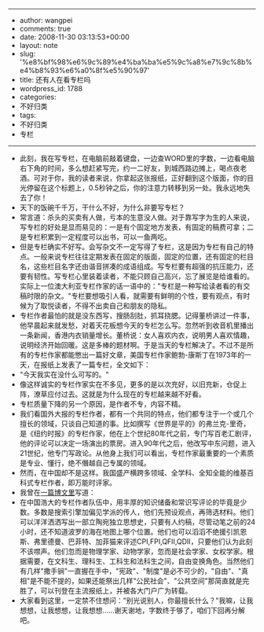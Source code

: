 - --
- author: wangpei
- comments: true
- date: 2008-11-30 03:13:53+00:00
- layout: note
- slug: '%e8%bf%98%e6%9c%89%e4%ba%ba%e5%9c%a8%e7%9c%8b%e4%b8%93%e6%a0%8f%e5%90%97'
- title: 还有人在看专栏吗
- wordpress_id: 1788
- categories:
- 不好归类
- tags:
- 不好归类
- 专栏
- --
- 此刻，我在写专栏，在电脑前敲着键盘，一边查WORD里的字数，一边看电脑右下角的时间，多么想赶紧写完，约一二好友，到城西路边摊上，喝点夜老酒。可对于你，我的读者来说，你拿起这张报纸，正好翻到这个版面，你的目光停留在这个标题上，0.5秒钟之后，你的注意力转移到另一处。我永远地失去了你！
- 天下的饭碗千千万，干什么不好，为什么非要写专栏？
- 常言道：杀头的买卖有人做，亏本的生意没人做。对于靠写字为生的人来说，写专栏的好处是显而易见的：一是有个固定地方发表，有固定的稿费可拿；二是专栏积累到一定程度可以出书，可以一鱼两吃。
- 但是专栏确实不好写。会写杂文不一定写得了专栏，这是因为专栏有自己的特点。一般来说专栏往往定期发表在固定的版面，固定的位置，还有固定的栏目名，这些栏目名字还由谐音拼凑的成语组成。写专栏要有超强的抗压能力，还要有韧性。写专栏心里装着读者，不能只顾自己高兴，忘了展览是给谁看的。实际上一位澳大利亚专栏作家的话一语中的："专栏是一种写给读者看的有交稿时限的杂文。"专栏要想吸引人看，就需要有鲜明的个性，要有观点，有时候为了取悦读者，不得不出卖自己和朋友的隐私。
- 专栏作者最怕的就是没东西写，搜肠刮肚，抓耳挠腮。记得董桥讲过一件事，他早晨起来就发愁，对着天花板想今天的专栏怎么写。忽然听到收音机里播出一条新闻，香港内衣销量增长。董桥说：女人喜欢内衣，说明男人喜欢情趣，说明经济开始回暖。这是多棒的题材啊。于是当天的专栏解决了。不过不是所有的专栏作家都能憋出一篇好文章，美国专栏作家鲍勃-康斯丁在1973年的一天，在报纸上发表了一篇专栏，全文如下：
- "今天我实在没什么可写的。"
- 像这样诚实的专栏作家实在不多见，更多的是以次充好，以旧充新，仓促上阵，潦草应付过去。这就是为什么现在的专栏越来越不好看。
- 专栏质量下降的另一个原因，是作者不专，内容不精。
- 我们看国外大报的专栏作者，都有一个共同的特点，他们都专注于一个或几个擅长的领域，只谈自己知道的事。比如撰写《世界是平的》的弗兰克-里奇，是《纽约时报》的专栏作家，他在上个世纪80年代之前，专门写百老汇剧评，他的评论可以决定一场演出的票房。进入90年代之后，他改写中东问题，进入21世纪，他专门写政论。从他身上我们可以看出，专栏作家最重要的一个素质是专业、懂行，绝不僭越自己专属的领域。
- 然而，在中国却不是这样。我国盛产横跨多领域、全学科、全知全能的维基百科式专栏作者，即万能时评家。
- 我曾在[一篇博文里](http://www.baibanbao.net/?p=1295)写道：
- 在中国浩大的专栏作者队伍中，用丰厚的知识储备和常识写评论的毕竟是少数。多数是搜索引擎加偏见学派的传人，他们先预设观点，再筛选材料。他们可以洋洋洒洒写出一部立陶宛独立思想史，只要有人约稿，尽管动笔之前的24小时，还不知道波罗的海在地图上哪个位置。他们也可以滔滔不绝援引凯恩斯、弗里德曼、巴菲特、加菲猫来评述CPI,FPI,QFII,QDII，只要他们认为此刻不该噤声。他们忽而是物理学家、动物学家，忽而是社会学家、女权学家。根据需要，在文科生、理科生、工科生和法科生之间，自由变换角色。当然他们有几样"撒手锏"一直握在手中，"宪政"、"制度"是必不可少的，"自由"、"真相"是不能不提的，如果还能祭出几样"公民社会"、"公共空间"那简直就是完胜了，可以刊登在主流报纸上，并被各大门户广为转载。
- 大家看到这里，一定禁不住想问："别光说别人，你最擅长什么？"我嘛，让我想想，让我想想，让我想想……谢天谢地，字数终于够了，咱们下回再分解吧。
